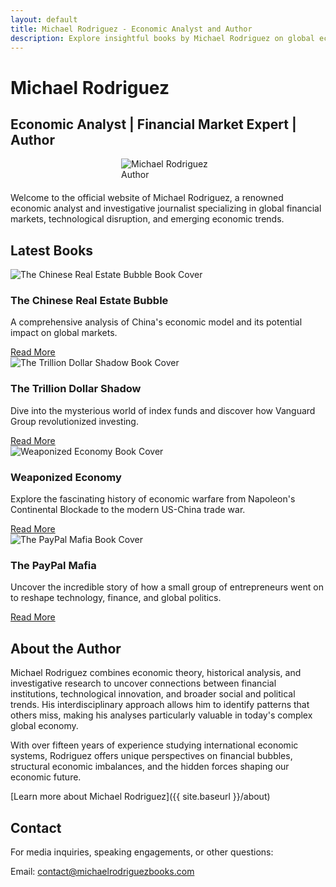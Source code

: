 ```yaml
---
layout: default
title: Michael Rodriguez - Economic Analyst and Author
description: Explore insightful books by Michael Rodriguez on global economics, financial markets, and technological trends that shape our world.
---
```


# Michael Rodriguez

## Economic Analyst | Financial Market Expert | Author

<img src="{{ site.baseurl }}/assets/images/author-photo.jpg" alt="Michael Rodriguez Author" class="author-image" style="max-width: 150px; height: auto; margin: 0 auto 20px; display: block;">

Welcome to the official website of Michael Rodriguez, a renowned economic analyst and investigative journalist specializing in global financial markets, technological disruption, and emerging economic trends.

## Latest Books

<div class="book-grid">
  <div class="book-card">
    <img src="{{ site.baseurl }}/assets/images/THE%20CHINESE%20REAL%20ESTATE%20BUBBLE%20print.png" alt="The Chinese Real Estate Bubble Book Cover" style="max-width: 100%; height: auto;">
    <div class="book-card-content">
      <h3>The Chinese Real Estate Bubble</h3>
      <p>A comprehensive analysis of China's economic model and its potential impact on global markets.</p>
      <a href="{{ site.baseurl }}/books/chinese-real-estate-bubble" class="btn">Read More</a>
    </div>
  </div>
  
  <div class="book-card">
    <img src="{{ site.baseurl }}/assets/images/Trillion%20Dollar%20Shadow.png" alt="The Trillion Dollar Shadow Book Cover" style="max-width: 100%; height: auto;">
    <div class="book-card-content">
      <h3>The Trillion Dollar Shadow</h3>
      <p>Dive into the mysterious world of index funds and discover how Vanguard Group revolutionized investing.</p>
      <a href="{{ site.baseurl }}/books/trillion-dollar-shadow" class="btn">Read More</a>
    </div>
  </div>
  
  <div class="book-card">
    <img src="{{ site.baseurl }}/assets/images/Weaponized%20Economy.png" alt="Weaponized Economy Book Cover" style="max-width: 100%; height: auto;">
    <div class="book-card-content">
      <h3>Weaponized Economy</h3>
      <p>Explore the fascinating history of economic warfare from Napoleon's Continental Blockade to the modern US-China trade war.</p>
      <a href="{{ site.baseurl }}/books/weaponized-economy" class="btn">Read More</a>
    </div>
  </div>
  
  <div class="book-card">
    <img src="{{ site.baseurl }}/assets/images/paypalmafia.png" alt="The PayPal Mafia Book Cover" style="max-width: 100%; height: auto;">
    <div class="book-card-content">
      <h3>The PayPal Mafia</h3>
      <p>Uncover the incredible story of how a small group of entrepreneurs went on to reshape technology, finance, and global politics.</p>
      <a href="{{ site.baseurl }}/books/paypal-mafia" class="btn">Read More</a>
    </div>
  </div>
</div>

## About the Author

Michael Rodriguez combines economic theory, historical analysis, and investigative research to uncover connections between financial institutions, technological innovation, and broader social and political trends. His interdisciplinary approach allows him to identify patterns that others miss, making his analyses particularly valuable in today's complex global economy.

With over fifteen years of experience studying international economic systems, Rodriguez offers unique perspectives on financial bubbles, structural economic imbalances, and the hidden forces shaping our economic future.

[Learn more about Michael Rodriguez]({{ site.baseurl }}/about)

## Contact

For media inquiries, speaking engagements, or other questions:

Email: [contact@michaelrodriguezbooks.com](mailto:contact@michaelrodriguezbooks.com)
